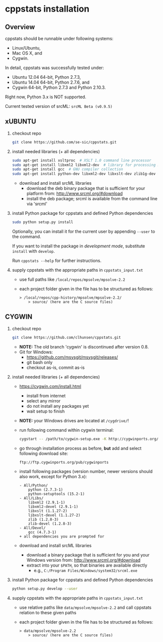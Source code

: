 # cppstats installation


## Overview

cppstats should be runnable under following systems:

* Linux/Ubuntu,
* Mac OS X, and
* Cygwin.

In detail, cppstats was successfully tested under:

- Ubuntu 12.04 64-bit, Python 2.7.3,
- Ubuntu 14.04 64-bit, Python 2.7.6, and
- Cygwin 64-bit, Python 2.7.3 and Python 2.10.3.

Right now, Python 3.x is NOT supported.

Current tested version of srcML:
`srcML Beta (v0.9.5)`


## xUBUNTU

1. checkout repo

    ```bash
    git clone https://github.com/se-sic/cppstats.git
    ```

2. install needed libraries (+ all dependencies)

    ```bash
    sudo apt-get install xsltproc  # XSLT 1.0 command line processor
    sudo apt-get install libxml2 libxml2-dev  # library for processing XML
    sudo apt-get install gcc  # GNU compiler collection
    sudo apt-get install python-dev libxml2-dev libxslt-dev zlib1g-dev # cppstats setuptools builds some dependencies from scratch, so these development packages are required
    ```

    - download and install srcML libraries
        - download the deb binary package that is sufficient for your platform from: http://www.srcml.org/#download
        - install the deb package; srcml is available from the command line via 'srcml'

3. install Python package for cppstats and defined Python dependencies

    ```bash
    sudo python setup.py install
    ```
    
    Optionally, you can install it for the current user by appending `--user` to the command.
    
    If you want to install the package in *development mode*, substitute `install` with `develop`.
    
    Run `cppstats --help` for further instructions.

4. supply cppstats with the appropriate paths in `cppstats_input.txt`

    * use full paths like `/local/repos/mpsolve/mpsolve-2.2`
    * each project folder given in the file has to be structured as follows:

        ```
        > /local/repos/cpp-history/mpsolve/mpsolve-2.2/
            > source/ (here are the C source files)
        ```



CYGWIN
------

1. checkout repo

    ```bash
    git clone https://github.com/clhunsen/cppstats.git
    ```

    * **NOTE:** The old branch 'cygwin' is discontinued after version 0.8.
    * Git for Windows:
        * https://github.com/msysgit/msysgit/releases/
        * git bash only
        * checkout as-is, commit as-is

2. install needed libraries (+ all dependencies)

    - https://cygwin.com/install.html
        - install from internet
        - select any mirror
        - do not install any packages yet
        - wait setup to finish

    - **NOTE:** your Windows drives are located at `/cygdrive/`!

    - run following command within cygwin terminal:

        ```bash
        cygstart -- /path/to/cygwin-setup.exe -K http://cygwinports.org/ports.gpg
        ```

    - go through installation process as before, **but** add and select following download site:

        ```
        ftp://ftp.cygwinports.org/pub/cygwinports
        ```

    - install following packages (version number, newer versions should
      also work, except for Python 3.x):

        ```
        - All/Python/
            python (2.7.3-1)
            python-setuptools (15.2-1)
        - All/Libs/
            libxml2 (2.9.1-1)
            libxml2-devel (2.9.1-1)
            libxslt (1.1.27-2)
            libxslt-devel (1.1.27-2)
            zlib (1.2.8-3)
            zlib-devel (1.2.8-3)
        - All/Devel/
            gcc (4.7.3-1)
        + all dependencies you are prompted for
        ```

    - download and install srcML libraries
        - download a binary package that is sufficient for you and your Windows version from: http://www.srcml.org/#download
        - extract into your `$PATH`, so that binaries are available directly
            - e.g., `C:/Program Files/Windows/system32/srcml.exe`

3. install Python package for cppstats and defined Python dependencies

    ```bash
    python setup.py develop --user
    ```

4. supply cppstats with the appropriate paths in `cppstats_input.txt`

    * use relative paths like `data/mpsolve/mpsolve-2.2` and call cppstats relation to these given paths
    * each project folder given in the file has to be structured as follows:

        ```
        > data/mpsolve/mpsolve-2.2
            > source/ (here are the C source files)
        ```
